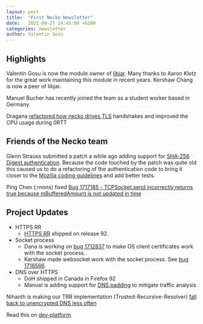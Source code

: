 ```yaml
---
layout: post
title:  "First Necko Newsletter"
date:   2021-09-27 14:45:00 +0200
categories: newsletter
author: Valentin Gosu
---
```


## Highlights

Valentin Gosu is now the module owner of [libjar](https://wiki.mozilla.org/Modules/All#libjar). Many thanks to Aaron Klotz for the great work maintaining this module in recent years. Kershaw Chang is now a peer of libjar.

Manuel Bucher has recently joined the team as a student worker based in Germany.

Dragana [refactored how necko drives TLS](https://bugzilla.mozilla.org/show_bug.cgi?id=1382886) handshakes and improved the CPU usage during 0RTT

## Friends of the Necko team

Glenn Strauss submitted a patch a while ago adding support for [SHA-256 Digest authentication](https://bugzilla.mozilla.org/show_bug.cgi?id=472823). Because the code touched by the patch was quite old this caused us to do a refactoring of the authentication code to bring it closer to the [Mozilla coding guidelines](https://firefox-source-docs.mozilla.org/code-quality/coding-style/coding_style_cpp.html) and add better tests.

Ping Chen (:rnons) fixed [Bug 1717185 - TCPSocket.send incorrectly returns true because mBufferedAmount is not updated in time](https://bugzilla.mozilla.org/show_bug.cgi?id=1717185)

## Project Updates

* HTTPS RR
  * [HTTPS RR](https://developer.mozilla.org/en-US/docs/Glossary/https_rr) shipped on release 92.
* Socket process
  * Dana is working on [bug 1712837](https://bugzilla.mozilla.org/show_bug.cgi?id=1712837) to make OS client certificates work with the socket process.
  * Kershaw made websocket work with the socket process. See [bug 1716566](https://bugzilla.mozilla.org/show_bug.cgi?id=1716566). 
* DNS over HTTPS
  + DoH shipped in Canada in Firefox 92
  + Manuel is adding support for [DNS padding](https://bugzilla.mozilla.org/show_bug.cgi?id=1543811) to mitigate traffic analysis

Nihanth is making our TRR implementation (Trusted-Recursive-Resolver) [fall back to unencrypted DNS less often](https://bugzilla.mozilla.org/show_bug.cgi?id=1714182)

Read this on [dev-platform](https://groups.google.com/a/mozilla.org/g/dev-platform/c/_hYnRM1DvRg/m/7kVA3a2gAgAJ)
